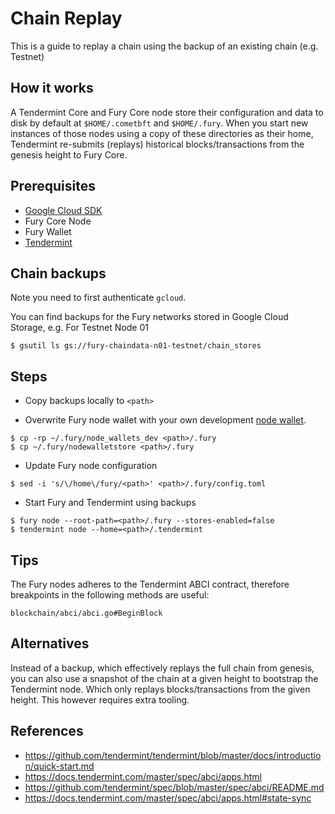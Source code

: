 # Chain Replay

This is a guide to replay a chain using the backup of an existing chain (e.g. Testnet)

## How it works

A Tendermint Core and Fury Core node store their configuration and data to disk by default at `$HOME/.cometbft` and `$HOME/.fury`. When you start new instances of those nodes using a copy of these directories as their home, Tendermint re-submits (replays) historical blocks/transactions from the genesis height to Fury Core.

## Prerequisites

- [Google Cloud SDK ][gcloud]
- Fury Core Node
- Fury Wallet
- [Tendermint][tendermint]

## Chain backups

Note you need to first authenticate `gcloud`.

You can find backups for the Fury networks stored in Google Cloud Storage, e.g. For Testnet Node 01

```
$ gsutil ls gs://fury-chaindata-n01-testnet/chain_stores
```

## Steps

- Copy backups locally to `<path>`

- Overwrite Fury node wallet with your own development [node wallet][wallet]. 

```
$ cp -rp ~/.fury/node_wallets_dev <path>/.fury
$ cp ~/.fury/nodewalletstore <path>/.fury
```

- Update Fury node configuration

```
$ sed -i 's/\/home\/fury/<path>' <path>/.fury/config.toml
```

- Start Fury and Tendermint using backups

```
$ fury node --root-path=<path>/.fury --stores-enabled=false
$ tendermint node --home=<path>/.tendermint
```


## Tips

The Fury nodes adheres to the Tendermint ABCI contract, therefore breakpoints in the following methods are useful:

```
blockchain/abci/abci.go#BeginBlock
```

## Alternatives

Instead of a backup, which effectively replays the full chain from genesis, you can also use a snapshot of the chain at a given height to bootstrap the Tendermint node. Which only replays blocks/transactions from the given height. This however requires extra tooling.

## References

- https://github.com/tendermint/tendermint/blob/master/docs/introduction/quick-start.md
- https://docs.tendermint.com/master/spec/abci/apps.html
- https://github.com/tendermint/spec/blob/master/spec/abci/README.md
- https://docs.tendermint.com/master/spec/abci/apps.html#state-sync

[wallet]: https://github.com/elysiumstation/fury#configuration
[gcloud]: https://cloud.google.com/sdk/docs/install
[tendermint]: https://github.com/tendermint/tendermint/blob/master/docs/introduction/install.md